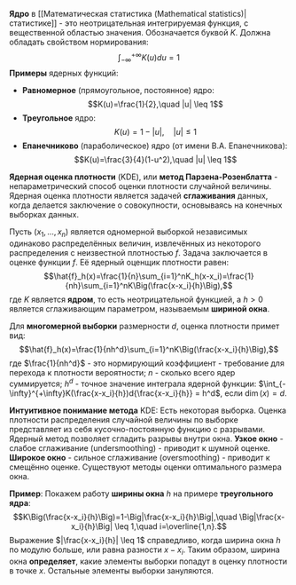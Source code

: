 **Ядро** в [[Математическая статистика (Mathematical statistics)|статистике]] - это неотрицательная интегрируемая функция, с вещественной областью значения. Обозначается буквой $K$. Должна обладать свойством нормирования:$$\int_{-\infty}^{+\infty} K(u)du=1$$**Примеры** ядерных функций:

- **Равномерное** (прямоугольное, постоянное) ядро:$$K(u)=\frac{1}{2},\quad |u| \leq 1$$
- **Треугольное** ядро:$$K(u)=1-|u|,\quad |u| \leq 1$$
- **Епанечниково** (параболическое) ядро (от имени В.А. Епанечникова):$$K(u)=\frac{3}{4}(1-u^2),\quad |u| \leq 1$$

**Ядерная оценка плотности** (KDE), или **метод Парзена-Розенблатта** - непараметрический способ оценки плотности случайной величины. Ядерная оценка плотности является задачей **сглаживания** данных, когда делается заключение о совокупности, основываясь на конечных выборках данных.

Пусть $(x_1,...,x_n)$ является одномерной выборкой независимых одинаково распределённых величин, извлечённых из некоторого распределения с неизвестной плотностью $f$. Задача заключается в оценке функции $f$. Её ядерный оценщик плотности равен:$$\hat{f}_h(x)=\frac{1}{n}\sum_{i=1}^nK_h(x-x_i)=\frac{1}{nh}\sum_{i=1}^nK\Big(\frac{x-x_i}{h}\Big),$$где $K$ является **ядром**, то есть неотрицательной функцией, а $h > 0$ является сглаживающим параметром, называемым **шириной окна**.

Для **многомерной выборки** размерности $d$, оценка плотности примет вид:$$\hat{f}_h(x)=\frac{1}{nh^d}\sum_{i=1}^nK\Big(\frac{x-x_i}{h}\Big),$$где $\frac{1}{nh^d}$ - это нормирующий коэффициент - требование для перехода к плотности вероятности; $n$ - сколько всего ядер суммируется; $h^d$ - точное значение интеграла ядерной функции: $\int_{-\infty}^{+\infty}K(\frac{x-x_i}{h})d{\frac{x-x_i}{h}} = h^d$, если $\dim(x) = d$.

**Интуитивное понимание метода** KDE:
Есть некоторая выборка. Оценка плотности распределения случайной величины по выборке представляет из себя кусочно-постоянную функцию с разрывами. Ядерный метод позволяет сгладить разрывы внутри окна. **Узкое окно** - слабое сглаживание (undersmoothing) - приводит к шумной оценке. **Широкое окно** - сильное сглаживание (oversmoothing) - приводит к смещённо оценке. Существуют методы оценки оптимального размера окна. 

**Пример**:
Покажем работу **ширины окна** $h$ на примере **треугольного ядра**:$$K\Big(\frac{x-x_i}{h}\Big)=1-\Big|\frac{x-x_i}{h}\Big|,\quad \Big|\frac{x-x_i}{h}\Big| \leq 1,\quad i=\overline{1,n}.$$Выражение $|\frac{x-x_i}{h}| \leq 1$ справедливо, когда ширина окна $h$ по модулю больше, или равна разности $x-x_i$. Таким образом, ширина окна **определяет**, какие элементы выборки попадут в оценку плотности в точке $x$. Остальные элементы выборки зануляются.